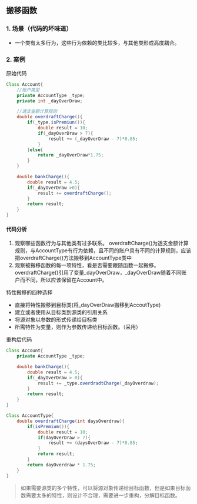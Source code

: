 ## 搬移函数

### 1. 场景（代码的坏味道）
+ 一个类有太多行为，这些行为依赖的类比较多，与其他类形成高度耦合。

### 2. 案例
原始代码   
```java
Class Account{
    //账户类型
    private AccountType _type;
    private int _dayOverDraw;

    //透支金额计算规则
    double overdraftCharge(){
        if(_type.isPremiun()){
            double result = 10;
            if(_dayOverDraw > 7){
                result += (_dayOverDraw - 7)*0.85;
            }
        }else{
            return _dayOverDraw*1.75;
        }
    }

    double bankCharge(){
        double result = 4.5;
        if(_dayOverDraw >0){
            result += overdraftCharge();
        }
        return result;
    }
}
```   
#### 代码分析
1. 观察哪些函数行为与其他类有过多联系。
overdraftCharge()为透支金额计算规则，与AccountType有行为依赖，且不同的账户具有不同的计算规则，应该把overdraftCharge()方法搬移到AccountType类中
2. 观察被搬移函数的每一项特性，看是否需要跟随函数一起搬移。
overdraftCharge()引用了变量_dayOverDraw，_dayOverDraw随着不同账户而不同，所以应该保留在Account中。

特性搬移的四种选择
+ 直接将特性搬移到目标类(将_dayOverDraw搬移到AccoutType)
+ 建立或者使用从目标类到源类的引用关系
+ 将源对象以参数的形式传递给目标类
+ 所需特性为变量，则作为参数传递给目标函数。（采用）

重构后代码
```java
Class Account{
    private AccountType _type;

    double bankCharge(){
        double result = 4.5;
        if(_dayOverDraw > 0){
            result += _type.overdradtCharge(_dayOverdraw);
        }
        return result;
    }
}

Class AccountType{
    double overdraftCharge(int daysOverdraw){
        if(isPremium()){
            double result = 10;
            if(dayOverDraw > 7){
                result += (daysOverDraw - 7)*0.85;
            }
            return result;
        }
        return dayOverdraw * 1.75;
    }
}

```

> 如果需要源类的多个特性，可以将源对象传递给目标函数，但是如果目标函数需要太多的特性，则设计不合理，需要进一步重构，分解目标函数。



